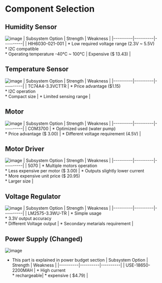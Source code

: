 # **Component Selection**


## Humidity Sensor
![image](https://github.com/Team-309-Weather-Station/EGR314-Spring2024-Team309.github.io/assets/157083379/f24cfb36-72c6-4fa4-8e4c-9128501e0bad)
| Subsystem Option | Strength | Weakness |
|----------|----------|----------|
| HIH6030-021-001 | * Low required voltage range (2.3V ~ 5.5V) <br> * I2C compatible <br> * Operating temperature -40°C ~ 100°C  | Expensive ($ 13.43) |


## Temperature Sensor
![image](https://github.com/Team-309-Weather-Station/EGR314-Spring2024-Team309.github.io/assets/157083379/30224660-a336-4b5d-ab6f-39bdf9f647af)
| Subsystem Option | Strength | Weakness |
|----------|----------|----------|
| TC74A4-3.3VCTTR | * Price advantage ($1.15) <br> * I2C operation <br> * Compact size  | * Limited sensing range |

## Motor
![image](https://github.com/Team-309-Weather-Station/EGR314-Spring2024-Team309.github.io/assets/157083379/b735978e-1274-4216-ba37-75f864b788ba)
| Subsystem Option | Strength | Weakness |
|----------|----------|----------|
| COM3700 | * Optimized used (water pump) <br> * Price advantage ($ 3.00)  | * Different voltage requirement (4.5V) |

## Motor Driver 
![image](https://github.com/Team-309-Weather-Station/EGR314-Spring2024-Team309.github.io/assets/157083379/8721895b-37a0-4332-a6dc-48f48c1fe7a1)
| Subsystem Option | Strength | Weakness |
|----------|----------|----------|
| 5070 | * Multiple motors operation <br> * Less expensive per motor ($ 3.00)  | * Outputs slightly lower current <br> * More expensive unit price ($ 20.95) <br> * Larger size |

## Voltage Regulator
![image](https://github.com/Team-309-Weather-Station/EGR314-Spring2024-Team309.github.io/assets/157083379/5796ab92-032a-41f8-90e5-50b22ac70bee)
| Subsystem Option | Strength | Weakness |
|----------|----------|----------|
| LM2575-3.3WU-TR | * Simple usage <br> * 3.3V output accuracy <br> * Different Voltage output | * Secondary metarials requirement |

## Power Supply (Changed)
![image](https://github.com/Team-309-Weather-Station/EGR314-Spring2024-Team309.github.io/assets/157083379/1a0e3f5c-9a14-4d0c-941f-7ef8ad6f0505)
* This part is explained in power budget section
| Subsystem Option | Strength | Weakness |
|----------|----------|----------|
| USE-18650-2200MAH | * High current <br> * rechargeable| * expensive (	$4.79) |

